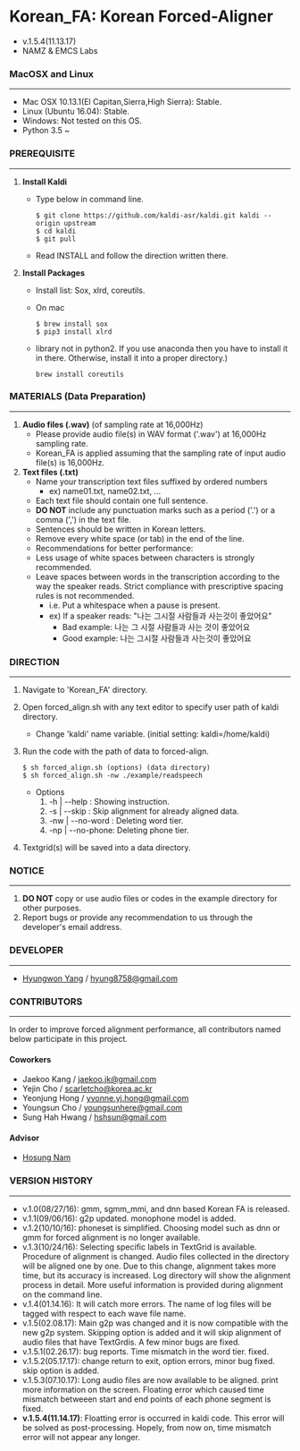 # Korean_FA: Korean Forced-Aligner  

- v.1.5.4(11.13.17)
- NAMZ & EMCS Labs


### MacOSX and Linux
---
- Mac OSX 10.13.1(El Capitan,Sierra,High Sierra): Stable.
- Linux (Ubuntu 16.04): Stable.
- Windows: Not tested on this OS.
- Python 3.5 ~


### PREREQUISITE
---
1. **Install Kaldi**
	- Type below in command line.

		```
		$ git clone https://github.com/kaldi-asr/kaldi.git kaldi --origin upstream
		$ cd kaldi
		$ git pull
		``` 
 	- Read INSTALL and follow the direction written there.

2. **Install Packages**
 	- Install list: Sox, xlrd, coreutils.
	-  On mac

		```
		$ brew install sox
		$ pip3 install xlrd 
    	```
	- library not in python2. If you use anaconda then you have to install it in there. Otherwise, install it into a proper directory.)

		```
		brew install coreutils
		```

### MATERIALS (Data Preparation)
---
1. **Audio files (.wav)** (of sampling rate at 16,000Hz)
	- Please provide audio file(s) in WAV format ('.wav') at 16,000Hz sampling rate.
	- Korean_FA is applied assuming that the sampling rate of input audio file(s) is 16,000Hz.
2. **Text files (.txt)**
	- Name your transcription text files suffixed by ordered numbers
		- ex) name01.txt, name02.txt, ...
	- Each text file should contain one full sentence.
	- **DO NOT** include any punctuation marks such as a period ('.') or a comma (',') in the text file.
	- Sentences should be written in Korean letters.
	- Remove every white space (or tab) in the end of the line.
	- Recommendations for better performance:
	- Less usage of white spaces between characters is strongly recommended.
	- Leave spaces between words in the transcription according to the way the speaker reads. Strict compliance with prescriptive spacing rules is not recommended.
		- i.e. Put a whitespace when a pause is present.
		- ex) If a speaker reads: "나는 그시절 사람들과 사는것이 좋았어요"
		   - Bad example: 나는 그 시절 사람들과 사는 것이 좋았어요
		   - Good example: 나는 그시절 사람들과 사는것이 좋았어요

### DIRECTION
---
1. Navigate to 'Korean_FA' directory.
2. Open forced_align.sh with any text editor to specify user path of kaldi directory.
	- Change 'kaldi' name variable. (initial setting: kaldi=/home/kaldi)
3. Run the code with the path of data to forced-align.

	```
	$ sh forced_align.sh (options) (data directory)
	$ sh forced_align.sh -nw ./example/readspeech
	```
 	- Options
	 	1. -h  | --help    : Showing instruction.
	 	2. -s  | --skip    : Skip alignment for already aligned data.
	 	3. -nw | --no-word : Deleting word tier.
	 	4. -np | --no-phone: Deleting phone tier.

4. Textgrid(s) will be saved into a data directory.

### NOTICE
---
1. **DO NOT** copy or use audio files or codes in the example directory for other purposes.
2. Report bugs or provide any recommendation to us through the developer's email address.

### DEVELOPER
---

- [Hyungwon Yang](https://hyungwonsnotebook.blogspot.kr/) / hyung8758@gmail.com

### CONTRIBUTORS
---
In order to improve forced alignment performance, all contributors named below participate in this project.

#### Coworkers
- Jaekoo Kang / jaekoo.jk@gmail.com
- Yejin Cho / scarletcho@korea.ac.kr
- Yeonjung Hong / yvonne.yj.hong@gmail.com
- Youngsun Cho / youngsunhere@gmail.com
- Sung Hah Hwang / hshsun@gmail.com

#### Advisor
- [Hosung Nam](http://www.haskins.yale.edu/staff/nam.html)


### VERSION HISTORY
---
- v.1.0(08/27/16): gmm, sgmm_mmi, and dnn based Korean FA is released.
- v.1.1(09/06/16): g2p updated. monophone model is added.
- v.1.2(10/10/16): phoneset is simplified. Choosing model such as dnn or gmm for forced alignment is no longer available. 
- v.1.3(10/24/16): Selecting specific labels in TextGrid is available. Procedure of alignment is changed. Audio files collected in the directory will be aligned one by one. Due to this change, alignment takes more time, but its accuracy is increased. Log directory will show the alignment process in detail. More useful information is provided during alignment on the command line. 
- v.1.4(01.14.16): It will catch more errors. The name of log files will be tagged with respect to each wave file name. 
- v.1.5(02.08.17): Main g2p was changed and it is now compatible with the new g2p system. Skipping option is added and it will skip alignment of audio files that have TextGrdis. A few minor bugs are fixed.
- v.1.5.1(02.26.17): bug reports. Time mismatch in the word tier. fixed.
- v.1.5.2(05.17.17): change return to exit, option errors, minor bug fixed. skip option is added.
- v.1.5.3(07.10.17): Long audio files are now available to be aligned. print more information on the screen. Floating error which caused time mismatch betweeen start and end points of each phone segment is fixed.
- **v.1.5.4(11.14.17)**: Floatting error is occurred in kaldi code. This error will be solved as post-processing. Hopely, from now on, time mismatch error will not appear any longer.


